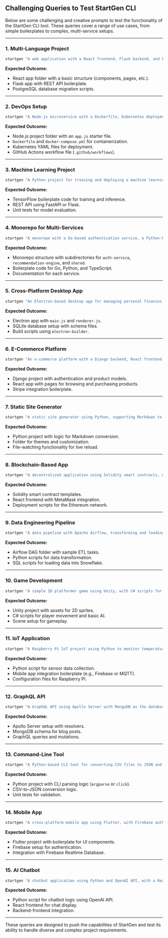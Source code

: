 
## Challenging Queries to Test StartGen CLI

Below are some challenging and creative prompts to test the functionality of the StartGen CLI tool. These queries cover a range of use cases, from simple boilerplates to complex, multi-service setups.

---

### 1. **Multi-Language Project**
```bash
startgen "A web application with a React frontend, Flask backend, and PostgreSQL database, supporting a REST API with authentication and CRUD operations."
```
**Expected Outcome:**  
- React app folder with a basic structure (components, pages, etc.).  
- Flask app with REST API boilerplate.  
- PostgreSQL database migration scripts.

---

### 2. **DevOps Setup**
```bash
startgen "A Node.js microservice with a Dockerfile, Kubernetes deployment files, and a CI/CD pipeline using GitHub Actions."
```
**Expected Outcome:**  
- Node.js project folder with an `app.js` starter file.  
- `Dockerfile` and `docker-compose.yml` for containerization.  
- Kubernetes YAML files for deployment.  
- GitHub Actions workflow file (`.github/workflows`).

---

### 3. **Machine Learning Project**
```bash
startgen "A Python project for training and deploying a machine learning model with TensorFlow, including a REST API for inference and unit tests."
```
**Expected Outcome:**  
- TensorFlow boilerplate code for training and inference.  
- REST API using FastAPI or Flask.  
- Unit tests for model evaluation.

---

### 4. **Monorepo for Multi-Services**
```bash
startgen "A monorepo with a Go-based authentication service, a Python-based recommendation engine, and shared utility functions in TypeScript."
```
**Expected Outcome:**  
- Monorepo structure with subdirectories for `auth-service`, `recommendation-engine`, and `shared`.  
- Boilerplate code for Go, Python, and TypeScript.  
- Documentation for each service.

---

### 5. **Cross-Platform Desktop App**
```bash
startgen "An Electron-based desktop app for managing personal finances, with SQLite for storage and automated builds for Windows and Mac."
```
**Expected Outcome:**  
- Electron app with `main.js` and `renderer.js`.  
- SQLite database setup with schema files.  
- Build scripts using `electron-builder`.

---

### 6. **E-Commerce Platform**
```bash
startgen "An e-commerce platform with a Django backend, React frontend, and Stripe integration for payment processing."
```
**Expected Outcome:**  
- Django project with authentication and product models.  
- React app with pages for browsing and purchasing products.  
- Stripe integration boilerplate.

---

### 7. **Static Site Generator**
```bash
startgen "A static site generator using Python, supporting Markdown to HTML conversion, customizable themes, and file watching."
```
**Expected Outcome:**  
- Python project with logic for Markdown conversion.  
- Folder for themes and customization.  
- File-watching functionality for live reload.

---

### 8. **Blockchain-Based App**
```bash
startgen "A decentralized application using Solidity smart contracts, with a React frontend and integration with MetaMask."
```
**Expected Outcome:**  
- Solidity smart contract templates.  
- React frontend with MetaMask integration.  
- Deployment scripts for the Ethereum network.

---

### 9. **Data Engineering Pipeline**
```bash
startgen "A data pipeline with Apache Airflow, transforming and loading CSV data into a Snowflake database."
```
**Expected Outcome:**  
- Airflow DAG folder with sample ETL tasks.  
- Python scripts for data transformation.  
- SQL scripts for loading data into Snowflake.

---

### 10. **Game Development**
```bash
startgen "A simple 2D platformer game using Unity, with C# scripts for player movement and enemy AI."
```
**Expected Outcome:**  
- Unity project with assets for 2D sprites.  
- C# scripts for player movement and basic AI.  
- Scene setup for gameplay.

---

### 11. **IoT Application**
```bash
startgen "A Raspberry Pi IoT project using Python to monitor temperature and humidity, sending alerts to a mobile app."
```
**Expected Outcome:**  
- Python script for sensor data collection.  
- Mobile app integration boilerplate (e.g., Firebase or MQTT).  
- Configuration files for Raspberry Pi.

---

### 12. **GraphQL API**
```bash
startgen "A GraphQL API using Apollo Server with MongoDB as the database, supporting CRUD operations for blog posts."
```
**Expected Outcome:**  
- Apollo Server setup with resolvers.  
- MongoDB schema for blog posts.  
- GraphQL queries and mutations.

---

### 13. **Command-Line Tool**
```bash
startgen "A Python-based CLI tool for converting CSV files to JSON and generating summary statistics, with unit tests."
```
**Expected Outcome:**  
- Python project with CLI parsing logic (`argparse` or `click`).  
- CSV-to-JSON conversion logic.  
- Unit tests for validation.

---

### 14. **Mobile App**
```bash
startgen "A cross-platform mobile app using Flutter, with Firebase authentication and real-time database integration."
```
**Expected Outcome:**  
- Flutter project with boilerplate for UI components.  
- Firebase setup for authentication.  
- Integration with Firebase Realtime Database.

---

### 15. **AI Chatbot**
```bash
startgen "A chatbot application using Python and OpenAI API, with a React frontend for user interaction."
```
**Expected Outcome:**  
- Python script for chatbot logic using OpenAI API.  
- React frontend for chat display.  
- Backend-frontend integration.

---

These queries are designed to push the capabilities of StartGen and test its ability to handle diverse and complex project requirements.

